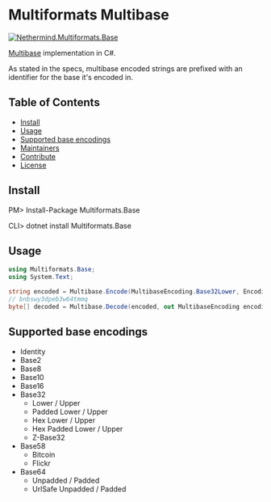 # Multiformats Multibase

[![Nethermind.Multiformats.Base](https://img.shields.io/nuget/v/Nethermind.Multiformats.Base)](https://www.nuget.org/packages/Nethermind.Multiformats.Base)

[Multibase](https://github.com/multiformats/multibase) implementation in C#.

As stated in the specs, multibase encoded strings are prefixed with an identifier for the base it's encoded in.

## Table of Contents

- [Install](#install)
- [Usage](#usage)
- [Supported base encodings](#supported-base-encodings)
- [Maintainers](#maintainers)
- [Contribute](#contribute)
- [License](#license)

## Install

  PM> Install-Package Multiformats.Base

  CLI> dotnet install Multiformats.Base

## Usage
``` csharp
using Multiformats.Base;
using System.Text;

string encoded = Multibase.Encode(MultibaseEncoding.Base32Lower, Encoding.UTF8.GetBytes("hello world"));
// bnbswy3dpeb3w64tmmq
byte[] decoded = Multibase.Decode(encoded, out MultibaseEncoding encoding);
```

## Supported base encodings

* Identity
* Base2
* Base8
* Base10
* Base16
* Base32
  * Lower / Upper
  * Padded Lower / Upper
  * Hex Lower / Upper
  * Hex Padded Lower / Upper
  * Z-Base32
* Base58
  * Bitcoin
  * Flickr
* Base64
  * Unpadded / Padded
  * UrlSafe Unpadded / Padded

